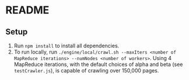 # README

## Setup
1. Run `npm install` to install all dependencies.
2. To run locally, run `./engine/local/crawl.sh --maxIters <number of MapReduce iterations> --numNodes <number of workers>`. Using 4 MapReduce iterations, with the default choices of alpha and beta (see `testCrawler.js`), is capable of crawling over 150,000 pages.
